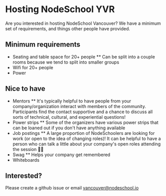 # Hosting NodeSchool YVR

Are you interested in hosting NodeSchool Vancouver? We have a minimum set of requirements, and things other people have provided.

## Minimum requirements

* Seating and table space for 20+ people
** Can be split into a couple rooms because we tend to split into smaller groups
* Wifi for 20+ people
* Power

## Nice to have

* Mentors
** It's typically helpful to have people from your company/organization interact with members of the community. Participants find the contact supportive and a chance to discuss all sorts of technical, cultural, and experiential questions!
* Power strips
** Some of the organizers have various power strips that can be loaned out if you don't have anything available
* Job postings
** A large proportion of NodeSchoolers are looking for work (or open to the idea of changing roles)! It can be helpful to have a person who can talk a little about your company's open roles attending the session 💁🏽
* Swag
** Helps your company get remembered
* Whiteboards

## Interested?

Please create a github issue or email [vancouver@nodeschool.io](mailto:vancouver@nodeschool.io)
